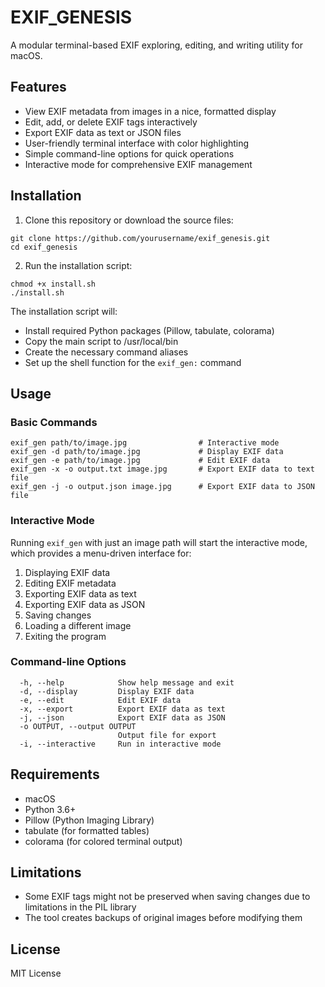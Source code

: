 # EXIF_GENESIS

A modular terminal-based EXIF exploring, editing, and writing utility for macOS.

## Features

- View EXIF metadata from images in a nice, formatted display
- Edit, add, or delete EXIF tags interactively
- Export EXIF data as text or JSON files
- User-friendly terminal interface with color highlighting
- Simple command-line options for quick operations
- Interactive mode for comprehensive EXIF management

## Installation

1. Clone this repository or download the source files:

```
git clone https://github.com/yourusername/exif_genesis.git
cd exif_genesis
```

2. Run the installation script:

```
chmod +x install.sh
./install.sh
```

The installation script will:
- Install required Python packages (Pillow, tabulate, colorama)
- Copy the main script to /usr/local/bin
- Create the necessary command aliases
- Set up the shell function for the `exif_gen:` command

## Usage

### Basic Commands

```
exif_gen path/to/image.jpg                # Interactive mode
exif_gen -d path/to/image.jpg             # Display EXIF data
exif_gen -e path/to/image.jpg             # Edit EXIF data
exif_gen -x -o output.txt image.jpg       # Export EXIF data to text file
exif_gen -j -o output.json image.jpg      # Export EXIF data to JSON file
```

### Interactive Mode

Running `exif_gen` with just an image path will start the interactive mode, which provides a menu-driven interface for:

1. Displaying EXIF data
2. Editing EXIF metadata
3. Exporting EXIF data as text
4. Exporting EXIF data as JSON
5. Saving changes
6. Loading a different image
7. Exiting the program

### Command-line Options

```
  -h, --help            Show help message and exit
  -d, --display         Display EXIF data
  -e, --edit            Edit EXIF data
  -x, --export          Export EXIF data as text
  -j, --json            Export EXIF data as JSON
  -o OUTPUT, --output OUTPUT
                        Output file for export
  -i, --interactive     Run in interactive mode
```

## Requirements

- macOS
- Python 3.6+
- Pillow (Python Imaging Library)
- tabulate (for formatted tables)
- colorama (for colored terminal output)

## Limitations

- Some EXIF tags might not be preserved when saving changes due to limitations in the PIL library
- The tool creates backups of original images before modifying them

## License

MIT License
